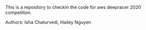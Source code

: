 This is a repository to checkin the code for aws deepracer 2020 competition.

Authors: Isha Chaturvedi, Hailey Nguyen
